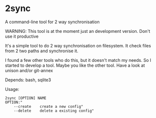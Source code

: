 2sync
=====

A command-line tool for 2 way synchronisation

WARNING: This tool is at the moment just an development version. Don't use it productive

It's a simple tool to do 2 way synchronisation on filesystem.
It check files from 2 two paths and synchronise it.

I found a few other tools who do this, but it doesn't match my needs. So I started to develop a tool.
Maybe you like the other tool. Have a look at unison and/or git-annex

Depends: bash, sqlite3

Usage:
```
2sync [OPTION] NAME
OPTION:"
	--create	create a new config"
	--delete	delete a existing config"
```
